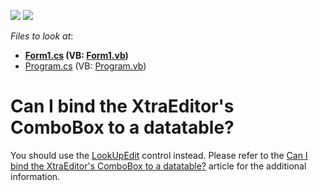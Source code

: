 <!-- default badges list -->
[![](https://img.shields.io/badge/Open_in_DevExpress_Support_Center-FF7200?style=flat-square&logo=DevExpress&logoColor=white)](https://supportcenter.devexpress.com/ticket/details/E747)
[![](https://img.shields.io/badge/📖_How_to_use_DevExpress_Examples-e9f6fc?style=flat-square)](https://docs.devexpress.com/GeneralInformation/403183)
<!-- default badges end -->
<!-- default file list -->
*Files to look at*:

* **[Form1.cs](./CS/LookUpEditDemo/Form1.cs) (VB: [Form1.vb](./VB/LookUpEditDemo/Form1.vb))**
* [Program.cs](./CS/LookUpEditDemo/Program.cs) (VB: [Program.vb](./VB/LookUpEditDemo/Program.vb))
<!-- default file list end -->
# Can I bind the XtraEditor's ComboBox to a datatable?


<p>You should use the <a href="http://documentation.devexpress.com/#WindowsForms/clsDevExpressXtraEditorsLookUpEdittopic">LookUpEdit</a> control instead. Please refer to the <a href="https://www.devexpress.com/Support/Center/p/A65">Can I bind the XtraEditor's ComboBox to a datatable?</a> article for the additional information.</p>

<br/>


